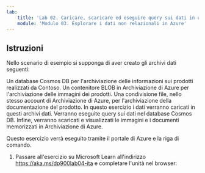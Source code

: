 ```yaml
---
lab:
    title: 'Lab 02. Caricare, scaricare ed eseguire query sui dati in un archivio dati non relazionale'
    module: 'Modulo 03. Esplorare i dati non relazionali in Azure'
---
```


## Istruzioni
Nello scenario di esempio si supponga di aver creato gli archivi dati seguenti:

Un database Cosmos DB per l'archiviazione delle informazioni sui prodotti realizzati da Contoso.
Un contenitore BLOB in Archiviazione di Azure per l'archiviazione delle immagini dei prodotti.
Una condivisione file, nello stesso account di Archiviazione di Azure, per l'archiviazione della documentazione del prodotto.
In questo esercizio i dati verranno caricati in questi archivi dati. Verranno eseguite query sui dati nel database Cosmos DB. Infine, verranno scaricati e visualizzati le immagini e i documenti memorizzati in Archiviazione di Azure.

Questo esercizio verrà eseguito tramite il portale di Azure e la riga di comando.

1.	Passare all'esercizio su Microsoft Learn all'indirizzo https://aka.ms/dp900lab04-ita e completare l'unità nel browser: 
